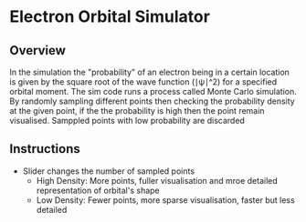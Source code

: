 # Electron Orbital Simulator

## Overview
In the simulation the "probability" of an electron being in a certain location is given by the square root of the wave function (∣ψ∣^2) for a specified orbital moment. The sim code runs a process called Monte Carlo simulation. By randomly sampling different points then checking the probability density at the given point, if the the probability is high then the point remain visualised. Samppled points with low probability are discarded

## Instructions
- Slider changes the number of sampled points
    - High Density: More points, fuller visualisation and mroe detailed representation of orbital's shape
    - Low Density: Fewer points, more sparse visualisation, faster but less detailed